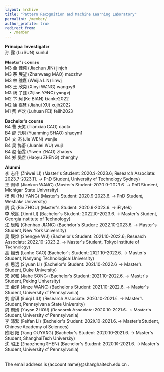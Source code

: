 ```yaml
---
layout: archive
title: "Pattern Recognition and Machine Learning Laboratory"
permalink: /member/
author_profile: true
redirect_from:
  - /member
---
```


**Principal Investigator** <br />
孙 露 (Lu SUN) sunlu1

**Master's course** <br />
M3 金 佳纯 (Jiachun JIN) jinjch <br /> 
M3 茅 展望 (Zhanwang MAO) maozhw <br /> 
M3 林 维嘉 (Weijia LIN) linwj <br /> 
M3 王 欣奕 (Xinyi WANG) wangxy6 <br /> 
M3 杨 子健 (Zijian YANG) yangzj <br /> 
M2 卞 珂 (Ke BIAN) bianke2022 <br /> 
M2 徐 嘉慧 (Jiahui XU) xujh2022 <br /> 
M1 费 卢欢 (Luhuan FEI) feilh2023 <br />

**Bachelor's course** <br />
B4 曹 天笑 (Tianxiao CAO) caotx <br />
B4 邵 元明	(Yuanming SHAO) shaoym1 <br />
B4 文 杰 (Jie WEN) wenjie <br />
B4 吴 隽蕾 (Juanlei WU) wujl <br />
B4 赵 怡雯 (Yiwen ZHAO) zhaoyw <br />
B4 郑 昊煜 (Haoyu ZHENG) zhenghy <br />

**Alumni** <br />
李 志伟 (Zhiwei LI) (Master's Student: 2020.9-2023.6; Research Associate: 2023.7-2023.11. -> PhD Student, University of Technology Sydney) <br />
王 剑坤 (Jiankun WANG) (Master's Student: 2020.9-2023.6. -> PhD Student, Michigan State University) <br />
杨 惠 (Hui YANG) (Master's Student: 2020.9-2023.6. -> PhD Student, Westlake University) <br />
周 兵 (Bin ZHOU) (Master's Student: 2020.9-2023.6. -> iFlytek) <br />
李 欣妮 (Xinni LI) (Bachelor's Student: 2022.10-2023.6. -> Master's Student, Georgia Institute of Technology) <br />
江 辰皓 (Chenhao JIANG) (Bachelor's Student: 2022.10-2023.6. -> Master's Student, New York University) <br />
吴 晟烨 (Shengye WU) (Bachelor's Student: 2021.10-2022.6; Research Associate: 2022.10-2023.2. -> Master's Student, Tokyo Institute of Technology) <br />
高 韊贺 (Lanhe GAO) (Bachelor's Student: 2021.10-2022.6. -> Master's Student, Nanyang Technological University) <br /> 
李 思远 (Siyuan LI) (Bachelor's Student: 2021.10-2022.6. -> Master's Student, Duke University) <br /> 
宋 家和 (Jiahe SONG) (Bachelor's Student: 2021.10-2022.6. -> Master's Student, Peking University) <br /> 
王 金泽 (Jinze WANG) (Bachelor's Student: 2021.10-2022.6. -> Master's Student, University of Pennsylvania) <br /> 
刘 睿琪 (Ruiqi LIU) (Research Associate: 2020.10-2021.6. -> Master's Student, Pennsylvania State University) <br /> 
周 雨嫣 (Yuyan ZHOU) (Research Associate: 2020.10-2021.6. -> Master's Student, University of Pennsylvania) <br /> 
李 沛繁 (Peifan LI) (Bachelor's Student: 2020.10-2021.6. -> Master's Student, Chinese Academy of Sciences) <br />
欧阳 阳 (Yang OUYANG) (Bachelor's Student: 2020.10-2021.6. -> Master's Student, ShanghaiTech University) <br />
沈 昭正 (Zhaozheng SHEN) (Bachelor's Student: 2020.10-2021.6. -> Master's Student, University of Pennsylvania) <br />

<br /> 
The email address is {account name}@shanghaitech.edu.cn .

<!---**Undergraduate Student** <br />--->
